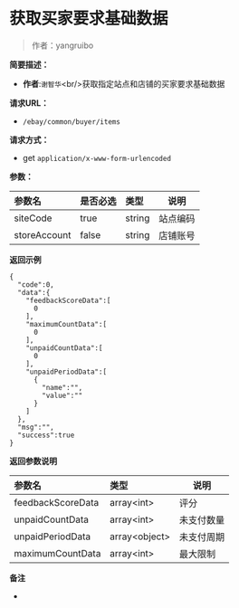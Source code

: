 # 获取买家要求基础数据

> 作者：yangruibo

**简要描述：** 

- **作者**:`谢智华`&lt;br/&gt;获取指定站点和店铺的买家要求基础数据

**请求URL：** 
- ` /ebay/common/buyer/items `
  
**请求方式：**
- get `application/x-www-form-urlencoded` 

**参数：** 

|参数名|是否必选|类型|说明|
|:----    |:---|:----- |-----   |
|siteCode |true  |string |站点编码 |
|storeAccount |false  |string |店铺账号 |

 **返回示例**

``` 
{
  "code":0,
  "data":{
    "feedbackScoreData":[
      0
    ],
    "maximumCountData":[
      0
    ],
    "unpaidCountData":[
      0
    ],
    "unpaidPeriodData":[
      {
        "name":"",
        "value":""
      }
    ]
  },
  "msg":"",
  "success":true
}
```

 **返回参数说明** 

|参数名|类型|说明|
|:-----  |:-----|----- |
|feedbackScoreData |array&lt;int&gt;  |评分
|unpaidCountData |array&lt;int&gt;  |未支付数量
|unpaidPeriodData |array&lt;object&gt;  |未支付周期
|maximumCountData |array&lt;int&gt;  |最大限制

 **备注** 

-